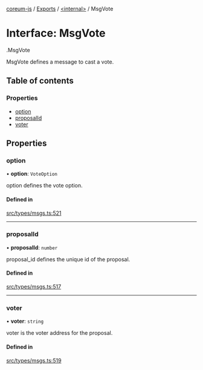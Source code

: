 [coreum-js](../README.md) / [Exports](../modules.md) / [<internal\>](../modules/internal_.md) / MsgVote

# Interface: MsgVote

[<internal>](../modules/internal_.md).MsgVote

MsgVote defines a message to cast a vote.

## Table of contents

### Properties

- [option](internal_.MsgVote.md#option)
- [proposalId](internal_.MsgVote.md#proposalid)
- [voter](internal_.MsgVote.md#voter)

## Properties

### option

• **option**: `VoteOption`

option defines the vote option.

#### Defined in

[src/types/msgs.ts:521](https://github.com/PyramydLabs/coreum-js/blob/1b17c7f/src/types/msgs.ts#L521)

___

### proposalId

• **proposalId**: `number`

proposal_id defines the unique id of the proposal.

#### Defined in

[src/types/msgs.ts:517](https://github.com/PyramydLabs/coreum-js/blob/1b17c7f/src/types/msgs.ts#L517)

___

### voter

• **voter**: `string`

voter is the voter address for the proposal.

#### Defined in

[src/types/msgs.ts:519](https://github.com/PyramydLabs/coreum-js/blob/1b17c7f/src/types/msgs.ts#L519)
